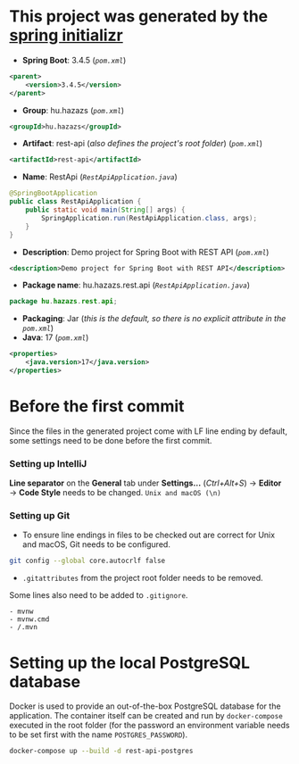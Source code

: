 # This project was generated by the [spring initializr](https://start.spring.io/index.html)

- **Spring Boot**: 3.4.5 (*```pom.xml```*)
```xml
<parent>
    <version>3.4.5</version>
</parent>
```
- **Group**: hu.hazazs (*```pom.xml```*)
```xml
<groupId>hu.hazazs</groupId>
```
- **Artifact**: rest-api (*also defines the project's root folder*)  (*```pom.xml```*)
```xml
<artifactId>rest-api</artifactId>
```
- **Name**: RestApi (*```RestApiApplication.java```*)
```java
@SpringBootApplication
public class RestApiApplication {
    public static void main(String[] args) {
        SpringApplication.run(RestApiApplication.class, args);
    }
}
```
- **Description**: Demo project for Spring Boot with REST API  (*```pom.xml```*)
```xml
<description>Demo project for Spring Boot with REST API</description>
```
- **Package name**: hu.hazazs.rest.api (*```RestApiApplication.java```*)
```java
package hu.hazazs.rest.api;
```
- **Packaging**: Jar (*this is the default, so there is no explicit attribute in the ```pom.xml```*)
- **Java**: 17  (*```pom.xml```*)
```xml
<properties>
    <java.version>17</java.version>
</properties>
```

# Before the first commit

Since the files in the generated project come with LF line ending by default, some settings need to be done before the first commit.

### Setting up IntelliJ

**Line separator** on the **General** tab under **Settings...** (*Ctrl+Alt+S*) → **Editor** → **Code Style** needs to be changed.
```Unix and macOS (\n)```

### Setting up Git

- To ensure line endings in files to be checked out are correct for Unix and macOS, Git needs to be configured.
```bash
git config --global core.autocrlf false
```
- ```.gitattributes``` from the project root folder needs to be removed.

Some lines also need to be added to ```.gitignore```.
```
- mvnw
- mvnw.cmd
- /.mvn
```

# Setting up the local PostgreSQL database

Docker is used to provide an out-of-the-box PostgreSQL database for the application. The container itself can be created and
run by ```docker-compose``` executed in the root folder (for the password an environment variable needs to be set first with the name
```POSTGRES_PASSWORD```).
```bash
docker-compose up --build -d rest-api-postgres
```